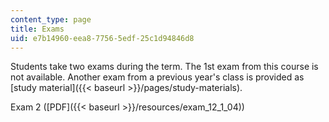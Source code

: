 ```yaml
---
content_type: page
title: Exams
uid: e7b14960-eea8-7756-5edf-25c1d94846d8
---
```


Students take two exams during the term. The 1st exam from this course is not available. Another exam from a previous year's class is provided as [study material]({{< baseurl >}}/pages/study-materials).

Exam 2 ([PDF]({{< baseurl >}}/resources/exam_12_1_04))